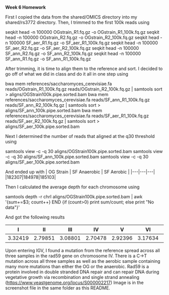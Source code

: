 **Week 6 Homework**

First I copied the data from the shared/OMICS directory into my shared/rs3772 directory. Then, I trimmed to the first 100k reads using 

  seqkit head -n 100000 OGstrain_R1.fq.gz -o OGstrain_R1_100k.fq.gz
  seqkit head -n 100000 OGstrain_R2.fq.gz -o OGstrain_R2_100k.fq.gz
  seqkit head -n 100000 SF_aer_R1.fq.gz -o SF_aer_R1_100k.fq.gz 
  seqkit head -n 100000 SF_aer_R2.fq.gz -o SF_aer_R2_100k.fq.gz 
  seqkit head -n 100000 SF_ann_R2.fq.gz -o SF_ann_R2_100k.fq.gz 
  seqkit head -n 100000 SF_ann_R1.fq.gz -o SF_ann_R1_100k.fq.gz 
  
After trimming, it is time to align them to the reference and sort. I decided to go off of what we did in class and do it all in one step using
  
  bwa mem references/saccharomyces_cerevisiae.fa reads/OGstrain_R1_100k.fq.gz reads/OGstrain_R2_100k.fq.gz | samtools sort > aligns/OGStrain100k.pipe.sorted.bam
  bwa mem references/saccharomyces_cerevisiae.fa reads/SF_ann_R1_100k.fq.gz reads/SF_ann_R2_100k.fq.gz | samtools sort > aligns/SF_ann_100k.pipe.sorted.bam
  bwa mem references/saccharomyces_cerevisiae.fa reads/SF_aer_R1_100k.fq.gz reads/SF_aer_R2_100k.fq.gz | samtools sort > aligns/SF_aer_100k.pipe.sorted.bam
  
Next I determined the number of reads that aligned at the q30 threshold using

  samtools view -c -q 30 aligns/OGStrain100k.pipe.sorted.bam 
  samtools view -c -q 30 aligns/SF_ann_100k.pipe.sorted.bam 
  samtools view -c -q 30 aligns/SF_aer_100k.pipe.sorted.bam 

And ended up with 
| OG Strain | SF Anaerobic | SF Aerobic |
|---|---|---|
|182307|184978|185103|

Then I calculated the average depth for each chromosome using 

  samtools depth -r chrI aligns/OGStrain100k.pipe.sorted.bam | awk '{sum+=$3; count++} END {if (count>0) print sum/count; else print "No data"}'
 
And got the following results

|I|II|III|IV|V|VI|VII|VIII|IX|X|XI|XII|XIII|XIV|XV|XVI|
|---|---|---|---|---|---|---|---|---|---|---|---|---|---|---|---|
|3.32419|2.79851|3.08801|2.70478|2.92396|3.17634|2.72655|2.95757|2.94986|2.89173|2.83491|4.14875|2.77689|2.9069|2.76928|2.80833|


Upon entering IGV, I found a mutation from the reference spread across all three samples in the rad59 gene on chromosome IV. There is a C->T mutation across all three samples as well as the aerobic sample containing many more mutations than either the OG or the anaerobic. Rad59 is a protein involved in double stranded DNA repair and can repair DNA during vegetative growth via recombination and single strand annealing (https://www.yeastgenome.org/locus/S000002217)
Image is in the screenshot file in the same folder as this README.
